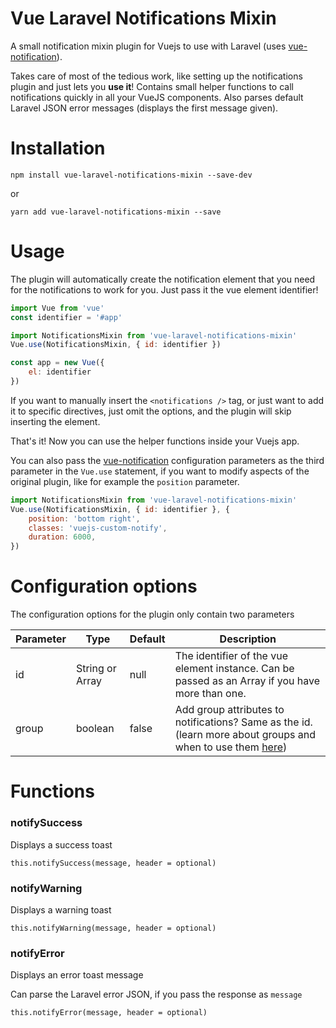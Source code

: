 # Vue Laravel Notifications Mixin
A small notification mixin plugin for Vuejs to use with Laravel (uses [vue-notification](https://github.com/euvl/vue-notification)).

Takes care of most of the tedious work, like setting up the notifications plugin and just lets you **use it**! Contains small helper functions to call notifications quickly in all your VueJS components. Also parses default Laravel JSON error messages (displays the first message given).

# Installation
```
npm install vue-laravel-notifications-mixin --save-dev
```
or
```
yarn add vue-laravel-notifications-mixin --save
```

# Usage
The plugin will automatically create the notification element that you need for the notifications to work for you. Just pass it the vue element identifier!
```javascript
import Vue from 'vue'
const identifier = '#app'

import NotificationsMixin from 'vue-laravel-notifications-mixin'
Vue.use(NotificationsMixin, { id: identifier })

const app = new Vue({
    el: identifier
})
```
If you want to manually insert the `<notifications />` tag, or just want to add it to specific directives, just omit the options, and the plugin will skip inserting the element.

That's it! Now you can use the helper functions inside your Vuejs app.

You can also pass the [vue-notification](https://github.com/euvl/vue-notification) configuration parameters as the third parameter in the `Vue.use` statement, if you want to modify aspects of the original plugin, like for example the `position` parameter.
```javascript
import NotificationsMixin from 'vue-laravel-notifications-mixin'
Vue.use(NotificationsMixin, { id: identifier }, {
    position: 'bottom right',
    classes: 'vuejs-custom-notify',
    duration: 6000,
})
```

# Configuration options
The configuration options for the plugin only contain two parameters

| Parameter | Type | Default | Description |
| ---- | ---- | ---- | ---- |
| id | String or Array | null | The identifier of the vue element instance. Can be passed as an Array if you have more than one. |
| group | boolean | false | Add group attributes to notifications? Same as the id. (learn more about groups and when to use them [here](https://github.com/euvl/vue-notification#groups)) |

# Functions
### notifySuccess
Displays a success toast
```
this.notifySuccess(message, header = optional)
```
### notifyWarning
Displays a warning toast
```
this.notifyWarning(message, header = optional)
```
### notifyError
Displays an error toast message

Can parse the Laravel error JSON, if you pass the response as `message`
```
this.notifyError(message, header = optional)
```
